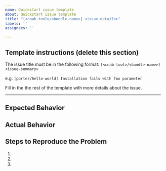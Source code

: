 ```yaml
---
name: Quickstart issue template
about: Quickstart issue template
title: "[<cnab-tool>/<bundle-name>] <issue-details>"
labels: ''
assignees: ''

---
```


## Template instructions (delete this section)

The issue title must be in the following format:
`[<cnab-tool>/<bundle-name>] <issue-summary>`

e.g.
`[porter/hello-world] Installation fails with foo parameter`

Fill in the the rest of the template with more details about the issue.

---

## Expected Behavior



## Actual Behavior


## Steps to Reproduce the Problem

  1.
  1.
  1.
